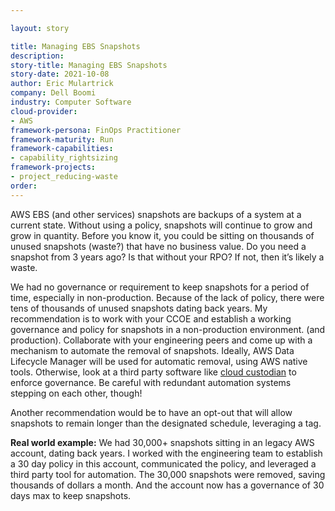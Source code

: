 ```yaml
---

layout: story

title: Managing EBS Snapshots
description:
story-title: Managing EBS Snapshots
story-date: 2021-10-08
author: Eric Mulartrick
company: Dell Boomi
industry: Computer Software
cloud-provider: 
- AWS
framework-persona: FinOps Practitioner
framework-maturity: Run
framework-capabilities:
- capability_rightsizing
framework-projects:
- project_reducing-waste
order:
---
```


AWS EBS (and other services) snapshots are backups of a system at a current state.  Without using a policy, snapshots will continue to grow and grow in quantity.  Before you know it, you could be sitting on thousands of unused snapshots (waste?) that have no business value.  Do you need a snapshot from 3 years ago?  Is that without your RPO?  If not, then it’s likely a waste.  

We had no governance or requirement to keep snapshots for a period of time, especially in non-production.  Because of the lack of policy, there were tens of thousands of unused snapshots dating back years.  My recommendation is to work with your CCOE and establish a working governance and policy for snapshots in a non-production environment.  (and production).  Collaborate with your engineering peers and come up with a mechanism to automate the removal of snapshots.  Ideally, AWS Data Lifecycle Manager will be used for automatic removal, using AWS native tools.  Otherwise, look at a third party software like [cloud custodian](https://cloudcustodian.io/) to enforce governance.  Be careful with redundant automation systems stepping on each other, though!  

Another recommendation would be to have an opt-out that will allow snapshots to remain longer than the designated schedule, leveraging a tag.  

**Real world example:**  We had 30,000+ snapshots sitting in an legacy AWS account, dating back years.  I worked with the engineering team to establish a 30 day policy in this account, communicated the policy, and leveraged a third party tool for automation.  The 30,000 snapshots were removed, saving thousands of dollars a month.  And the account now has a governance of 30 days max to keep snapshots.
